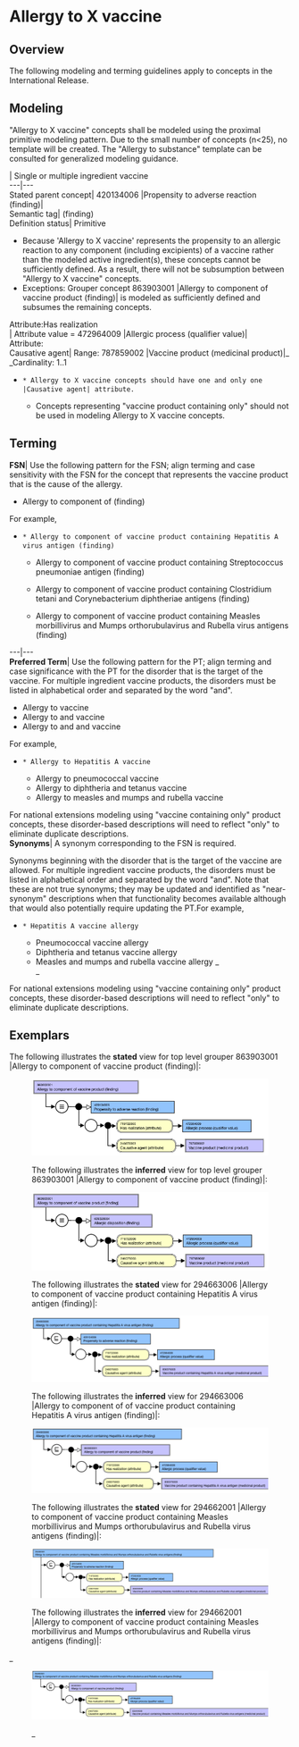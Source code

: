 # Allergy to X vaccine

## Overview

The following modeling and terming guidelines apply to concepts in the International Release.

## Modeling

"Allergy to X vaccine" concepts shall be modeled using the proximal primitive modeling pattern. Due to the small number of concepts (n<25), no template will be created. The "Allergy to substance" template can be consulted for generalized modeling guidance.

  
| Single or multiple ingredient vaccine  
---|---  
Stated parent concept| 420134006 |Propensity to adverse reaction (finding)|  
Semantic tag| (finding)  
Definition status| Primitive  

  * Because 'Allergy to X vaccine' represents the propensity to an allergic reaction to any component (including excipients) of a vaccine rather than the modeled active ingredient(s), these concepts cannot be sufficiently defined. As a result, there will not be subsumption between "Allergy to X vaccine" concepts.
  * Exceptions: Grouper concept 863903001 |Allergy to component of vaccine product (finding)| is modeled as sufficiently defined and subsumes the remaining concepts.  

  
Attribute:Has realization  
| Attribute value = 472964009 |Allergic process (qualifier value)|  
Attribute:  
Causative agent| Range: 787859002 |Vaccine product (medicinal product)|_  
_Cardinality: 1..1

  *     * Allergy to X vaccine concepts should have one and only one |Causative agent| attribute. 
    * Concepts representing "vaccine product containing only" should not be used in modeling Allergy to X vaccine concepts.

  
  
## Terming

**FSN**|  Use the following pattern for the FSN; align terming and case sensitivity with the FSN for the concept that represents the vaccine product that is the cause of the allergy.

  * Allergy to component of <Causative agent FSN> (finding)

For example,

  *     * Allergy to component of vaccine product containing Hepatitis A virus antigen (finding)  

    * Allergy to component of vaccine product containing Streptococcus pneumoniae antigen (finding)  

    * Allergy to component of vaccine product containing Clostridium tetani and Corynebacterium diphtheriae antigens (finding)
    * Allergy to component of vaccine product containing Measles morbillivirus and Mumps orthorubulavirus and Rubella virus antigens (finding)

  
---|---  
**Preferred Term**|  Use the following pattern for the PT; align terming and case significance with the PT for the disorder that is the target of the vaccine. For multiple ingredient vaccine products, the disorders must be listed in alphabetical order and separated by the word "and".

  * Allergy to <disorder> vaccine
  * Allergy to <disorder> and <disorder> vaccine
  * Allergy to <disorder> and <disorder> and <disorder> vaccine

For example,

  *     * Allergy to Hepatitis A vaccine
    * Allergy to pneumococcal vaccine
    * Allergy to diphtheria and tetanus vaccine
    * Allergy to measles and mumps and rubella vaccine

For national extensions modeling using "vaccine containing only" product concepts, these disorder-based descriptions will need to reflect "only" to eliminate duplicate descriptions.  
**Synonyms**|  A synonym corresponding to the FSN is required.  
  
Synonyms beginning with the disorder that is the target of the vaccine are allowed. For multiple ingredient vaccine products, the disorders must be listed in alphabetical order and separated by the word "and". Note that these are not true synonyms; they may be updated and identified as "near-synonym" descriptions when that functionality becomes available although that would also potentially require updating the PT.For example,

  *     * Hepatitis A vaccine allergy
    * Pneumococcal vaccine allergy
    * Diphtheria and tetanus vaccine allergy
    * Measles and mumps and rubella vaccine allergy _  
_

For national extensions modeling using "vaccine containing only" product concepts, these disorder-based descriptions will need to reflect "only" to eliminate duplicate descriptions.  
  
## Exemplars

The following illustrates the **stated** view for top level grouper 863903001 |Allergy to component of vaccine product (finding)|:

<figure><img src="images/174690431.png" alt="" title=""><figcaption><p>The following illustrates the <strong>inferred</strong> view for top level grouper 863903001 |Allergy to component of vaccine product (finding)|:</p></figcaption></figure>

  

<figure><img src="images/174690430.png" alt="" title=""><figcaption><p>The following illustrates the <strong>stated</strong> view for 294663006 |Allergy to component of vaccine product containing Hepatitis A virus antigen (finding)|:</p></figcaption></figure>

  

<figure><img src="images/174690429.png" alt="" title=""><figcaption><p>The following illustrates the <strong>inferred</strong> view for 294663006 |Allergy to component of of vaccine product containing Hepatitis A virus antigen (finding)|:</p></figcaption></figure>

  

<figure><img src="images/174690428.png" alt="" title=""><figcaption><p>The following illustrates the <strong>stated</strong> view for 294662001 |Allergy to component of vaccine product containing Measles morbillivirus and Mumps orthorubulavirus and Rubella virus antigens (finding)|:</p></figcaption></figure>

  

  

<figure><img src="images/174690427.png" alt="" title=""><figcaption><p>The following illustrates the <strong>inferred</strong> view for 294662001 |Allergy to component of vaccine product containing Measles morbillivirus and Mumps orthorubulavirus and Rubella virus antigens (finding)|:</p></figcaption></figure>

  

_

<figure><img src="images/174690426.png" alt="" title=""><figcaption><p>_</p></figcaption></figure>

  

